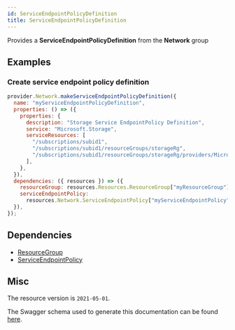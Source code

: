 ```yaml
---
id: ServiceEndpointPolicyDefinition
title: ServiceEndpointPolicyDefinition
---
```

Provides a **ServiceEndpointPolicyDefinition** from the **Network** group
## Examples
### Create service endpoint policy definition
```js
provider.Network.makeServiceEndpointPolicyDefinition({
  name: "myServiceEndpointPolicyDefinition",
  properties: () => ({
    properties: {
      description: "Storage Service EndpointPolicy Definition",
      service: "Microsoft.Storage",
      serviceResources: [
        "/subscriptions/subid1",
        "/subscriptions/subid1/resourceGroups/storageRg",
        "/subscriptions/subid1/resourceGroups/storageRg/providers/Microsoft.Storage/storageAccounts/stAccount",
      ],
    },
  }),
  dependencies: ({ resources }) => ({
    resourceGroup: resources.Resources.ResourceGroup["myResourceGroup"],
    serviceEndpointPolicy:
      resources.Network.ServiceEndpointPolicy["myServiceEndpointPolicy"],
  }),
});

```
## Dependencies
- [ResourceGroup](../Resources/ResourceGroup.md)
- [ServiceEndpointPolicy](../Network/ServiceEndpointPolicy.md)
## Misc
The resource version is `2021-05-01`.

The Swagger schema used to generate this documentation can be found [here](https://github.com/Azure/azure-rest-api-specs/tree/main/specification/network/resource-manager/Microsoft.Network/stable/2021-05-01/serviceEndpointPolicy.json).
